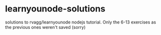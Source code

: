 # learnyounode-solutions

solutions to rvagg/learnyounode nodejs tutorial. Only the 6-13 exercises as the previous ones weren't saved (sorry)
